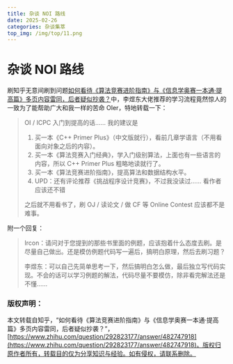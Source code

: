 ```yaml
---
title: 杂谈 NOI 路线
date: 2025-02-26
categories: 杂谈集萃
top_img: /img/top/11.png
---
```


# 杂谈 NOI 路线


刷知乎无意间刷到问题[如何看待《算法竞赛进阶指南》与《信息学奥赛一本通·提高篇》多页内容雷同，后者疑似抄袭？]([https://www.zhihu.com/question/292823177/answer/482747918)中，李煜东大佬推荐的学习流程竟然惊人的一致为了能帮助广大和我一样的苦命 OIer，特地转载一下：

> OI / ICPC 入门到提高的话…… 我的建议是
>
> 1.  买一本《C++ Primer Plus》（中文版就行），看前几章学语言（不用看面向对象之后的内容）。
> 2. 买一本《算法竞赛入门经典》，学入门级别算法，上面也有一些语言的内容，所以 C++ Primer Plus 粗略地读就行了。
> 3.  买一本《算法竞赛进阶指南》，提高算法和数据结构水平。
> 4.  UPD：还有评论推荐《挑战程序设计竞赛》，不过我没读过…… 看作者应该还不错
>
> 之后就不用看书了，刷 OJ / 读论文 / 做 CF 等 Online Contest 应该都不是难事。

附一个回复：

> Ircon：请问对于您提到的那些书里面的例题，应该抱着什么态度去刷。是尽量自己做出。还是模仿例题代码写一遍后，搞明白原理，然后去刷习题？
>
> 李煜东：可以自己先简单思考一下，然后搞明白怎么做，最后独立写代码实现。不会的话可以学习例题的解法，代码尽量不要模仿，除非看完解法还是不懂……

### 版权声明：

本文转载自知乎，“如何看待《算法竞赛进阶指南》与《信息学奥赛一本通·提高篇》多页内容雷同，后者疑似抄袭？”，[https://www.zhihu.com/question/292823177/answer/482747918](https://www.zhihu.com/question/292823177/answer/482747918)。版权归原作者所有，转载目的仅为分享知识与经验。如有侵权，请联系删除。
